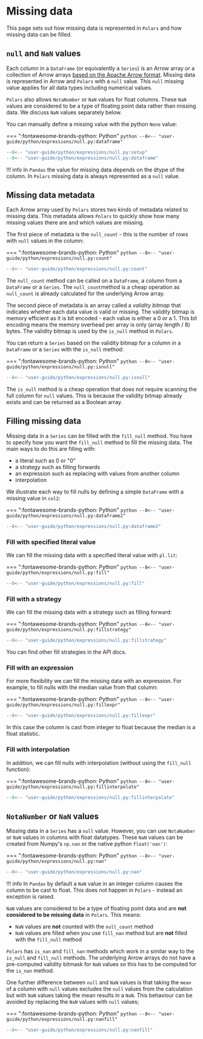 # Missing data

This page sets out how missing data is represented in `Polars` and how missing data can be filled.

## `null` and `NaN` values

Each column in a `DataFrame` (or equivalently a `Series`) is an Arrow array or a collection of Arrow arrays [based on the Apache Arrow format](https://arrow.apache.org/docs/format/Columnar.html#null-count). Missing data is represented in Arrow and `Polars` with a `null` value. This `null` missing value applies for all data types including numerical values.

`Polars` also allows `NotaNumber` or `NaN` values for float columns. These `NaN` values are considered to be a type of floating point data rather than missing data. We discuss `NaN` values separately below.

You can manually define a missing value with the python `None` value:

=== ":fontawesome-brands-python: Python"
    ``` python
    --8<-- "user-guide/python/expressions/null.py:dataframe"
    ```

```python exec="on" result="text" session="user-guide/null"
--8<-- "user-guide/python/expressions/null.py:setup"
--8<-- "user-guide/python/expressions/null.py:dataframe"
```


!!! info
    In `Pandas` the value for missing data depends on the dtype of the column. In `Polars` missing data is always represented as a `null` value.

## Missing data metadata

Each Arrow array used by `Polars` stores two kinds of metadata related to missing data. This metadata allows `Polars` to quickly show how many missing values there are and which values are missing.

The first piece of metadata is the `null_count` - this is the number of rows with `null` values in the column:

=== ":fontawesome-brands-python: Python"
    ``` python
    --8<-- "user-guide/python/expressions/null.py:count"
    ```


```python exec="on" result="text" session="user-guide/null"
--8<-- "user-guide/python/expressions/null.py:count"
```

The `null_count` method can be called on a `DataFrame`, a column from a `DataFrame` or a `Series`. The `null_count`method is a cheap operation as `null_count` is already calculated for the underlying Arrow array.

The second piece of metadata is an array called a *validity bitmap* that indicates whether each data value is valid or missing.
The validity bitmap is memory efficient as it is bit encoded - each value is either a 0 or a 1. This bit encoding means the memory overhead per array is only (array length / 8) bytes. The validity bitmap is used by the `is_null` method in `Polars`.

You can return a `Series` based on the validity bitmap for a column in a `DataFrame` or a `Series` with the `is_null` method:

=== ":fontawesome-brands-python: Python"
    ``` python
    --8<-- "user-guide/python/expressions/null.py:isnull"
    ```


```python exec="on" result="text" session="user-guide/null"
--8<-- "user-guide/python/expressions/null.py:isnull"
```

The `is_null` method is a cheap operation that does not require scanning the full column for `null` values. This is because the validity bitmap already exists and can be returned as a Boolean array.

## Filling missing data

Missing data in a `Series` can be filled with the `fill_null` method. You have to specify how you want the `fill_null` method to fill the missing data. The main ways to do this are filling with:

- a literal such as 0 or "0"
- a strategy such as filling forwards
- an expression such as replacing with values from another column
- interpolation

We illustrate each way to fill nulls by defining a simple `DataFrame` with a missing value in `col2`:

=== ":fontawesome-brands-python: Python"
    ``` python
    --8<-- "user-guide/python/expressions/null.py:dataframe2"
    ```


```python exec="on" result="text" session="user-guide/null"
--8<-- "user-guide/python/expressions/null.py:dataframe2"
```

### Fill with specified literal value

We can fill the missing data with a specified literal value with `pl.lit`:

=== ":fontawesome-brands-python: Python"
    ``` python
    --8<-- "user-guide/python/expressions/null.py:fill"
    ```



```python exec="on" result="text" session="user-guide/null"
--8<-- "user-guide/python/expressions/null.py:fill"
```

### Fill with a strategy

We can fill the missing data with a strategy such as filling forward:

=== ":fontawesome-brands-python: Python"
    ``` python
    --8<-- "user-guide/python/expressions/null.py:fillstrategy"
    ```


```python exec="on" result="text" session="user-guide/null"
--8<-- "user-guide/python/expressions/null.py:fillstrategy"
```

You can find other fill strategies in the API docs.

### Fill with an expression

For more flexibility we can fill the missing data with an expression. For example,
to fill nulls with the median value from that column:

=== ":fontawesome-brands-python: Python"
    ``` python
    --8<-- "user-guide/python/expressions/null.py:fillexpr"
    ```


```python exec="on" result="text" session="user-guide/null"
--8<-- "user-guide/python/expressions/null.py:fillexpr"
```

In this case the column is cast from integer to float because the median is a float statistic.

### Fill with interpolation

In addition, we can fill nulls with interpolation (without using the `fill_null` function):

=== ":fontawesome-brands-python: Python"
    ``` python
    --8<-- "user-guide/python/expressions/null.py:fillinterpolate"
    ```


```python exec="on" result="text" session="user-guide/null"
--8<-- "user-guide/python/expressions/null.py:fillinterpolate"
```


## `NotaNumber` or `NaN` values

Missing data in a `Series` has a `null` value. However, you can use `NotaNumber` or `NaN` values in columns with float datatypes. These `NaN` values can be created from Numpy's `np.nan` or the native python `float('nan')`:

=== ":fontawesome-brands-python: Python"
    ``` python
    --8<-- "user-guide/python/expressions/null.py:nan"
    ```


```python exec="on" result="text" session="user-guide/null"
--8<-- "user-guide/python/expressions/null.py:nan"
```

!!! info
    In `Pandas` by default a `NaN` value in an integer column causes the column to be cast to float. This does not happen in `Polars` - instead an exception is raised.

`NaN` values are considered to be a type of floating point data and are **not considered to be missing data** in `Polars`. This means:

- `NaN` values are **not** counted with the `null_count` method
- `NaN` values are filled when you use `fill_nan` method but are **not** filled with the `fill_null` method

`Polars` has `is_nan` and `fill_nan` methods which work in a similar way to the `is_null` and `fill_null` methods. The underlying Arrow arrays do not have a pre-computed validity bitmask for `NaN` values so this has to be computed for the `is_nan` method.

One further difference between `null` and `NaN` values is that taking the `mean` of a column with `null` values excludes the `null` values from the calculation but with `NaN` values taking the mean results in a `NaN`. This behaviour can be avoided by replacing the `NaN` values with `null` values;

=== ":fontawesome-brands-python: Python"
    ``` python
    --8<-- "user-guide/python/expressions/null.py:nanfill"
    ```

```python exec="on" result="text" session="user-guide/null"
--8<-- "user-guide/python/expressions/null.py:nanfill"
```